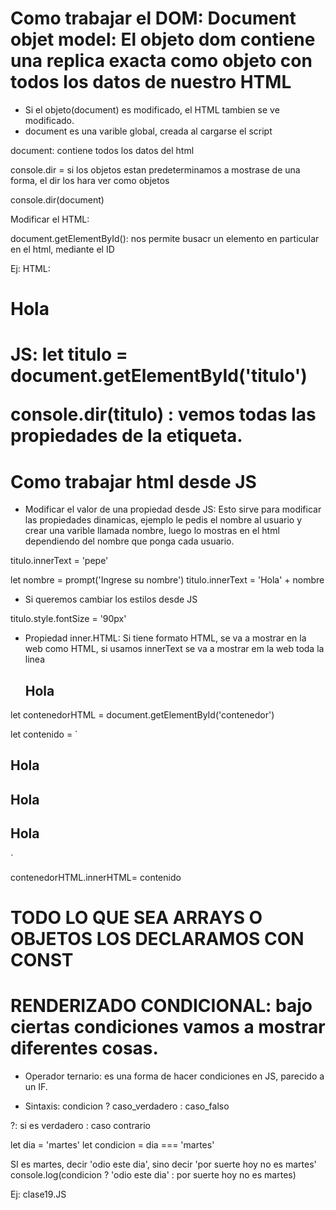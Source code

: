 # Como trabajar el DOM: Document objet model: El objeto dom contiene una replica exacta como objeto con todos los datos de nuestro HTML

- Si el objeto(document) es modificado, el HTML tambien se ve modificado.
- document es una varible global, creada al cargarse el script 


document: contiene todos los datos del html 

console.dir = si los objetos estan predeterminamos a mostrase de una forma, el dir los hara ver como objetos

console.dir(document)


Modificar el HTML:

document.getElementById(): nos permite busacr un elemento en particular en el html, mediante el ID

Ej: 
HTML:
<h1 id ='titulo'>Hola<h1>

JS:
let titulo = document.getElementById('titulo')

console.dir(titulo) : vemos todas las propiedades de la etiqueta.



# Como trabajar html desde JS

- Modificar el valor de una propiedad desde JS: Esto sirve para modificar las propiedades dinamicas, ejemplo le pedis el nombre al usuario y crear una varible llamada nombre, luego lo mostras en el html dependiendo del nombre que ponga cada usuario.

titulo.innerText = 'pepe'

let nombre = prompt('Ingrese su nombre')
titulo.innerText = 'Hola' + nombre


- Si queremos cambiar los estilos desde JS

titulo.style.fontSize = '90px'

- Propiedad inner.HTML: Si tiene formato HTML, se va a mostrar en la web como HTML, si usamos innerText  se va a mostrar em la web toda la linea  <h2>Hola</h2>

let contenedorHTML = document.getElementById('contenedor')

let contenido = `
<h2>Hola</h2>
<h2>Hola</h2>
<h2>Hola</h2>
`

contenedorHTML.innerHTML= contenido


# TODO LO QUE SEA ARRAYS O OBJETOS LOS DECLARAMOS CON CONST


# RENDERIZADO CONDICIONAL: bajo ciertas condiciones vamos a mostrar diferentes cosas.
- Operador ternario: es una forma de hacer condiciones en JS, parecido a un IF.

- Sintaxis: condicion ? caso_verdadero : caso_falso

?: si es verdadero
: caso contrario


let dia = 'martes'
let condicion = dia === 'martes'


SI es martes, decir 'odio este dia', sino decir 'por suerte hoy no es martes'
console.log(condicion ? 'odio este dia' : por suerte hoy no es martes)

Ej: clase19.JS 

